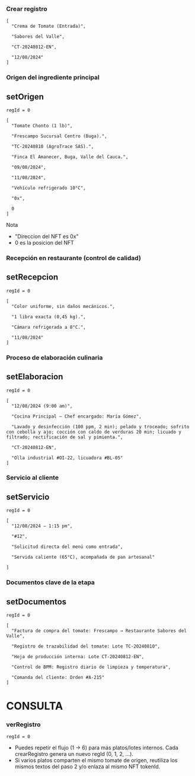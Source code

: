 ### Crear registro
```
[
  "Crema de Tomate (Entrada)",

  "Sabores del Valle",

  "CT-20240812-EN",

  "12/08/2024"
]
```

### Origen del ingrediente principal
## setOrigen
``regId = 0``

```
[
  "Tomate Chonto (1 lb)",
  
  "Frescampo Sucursal Centro (Buga).",
  
  "TC-20240810 (AgroTrace SAS).",
  
  "Finca El Amanecer, Buga, Valle del Cauca.",
  
  "09/08/2024",
  
  "11/08/2024",
  
  "Vehículo refrigerado 10°C",
  
  "0x",  
  
  0                           
]
```
Nota 
- "Direccion del NFT es 0x"
- 0 es la posicion del NFT

### Recepción en restaurante (control de calidad)
## setRecepcion
``regId = 0``

```
[
  "Color uniforme, sin daños mecánicos.",

  "1 libra exacta (0,45 kg).",

  "Cámara refrigerada a 8°C.",

  "11/08/2024"
]
```
### Proceso de elaboración culinaria
## setElaboracion
``regId = 0``
```
[
  "12/08/2024 (9:00 am)",

  "Cocina Principal – Chef encargado: María Gómez",

  "Lavado y desinfección (100 ppm, 2 min); pelado y troceado; sofrito con cebolla y ajo; cocción con caldo de verduras 20 min; licuado y filtrado; rectificación de sal y pimienta.",

  "CT-20240812-EN",

  "Olla industrial #OI-22, licuadora #BL-05"
]
```

### Servicio al cliente
## setServicio
``regId = 0``

```
[
  "12/08/2024 – 1:15 pm",

  "#12",

  "Solicitud directa del menú como entrada",

  "Servida caliente (65°C), acompañada de pan artesanal"

]
```

### Documentos clave de la etapa
## setDocumentos
``regId = 0``

```
[
  "Factura de compra del tomate: Frescampo → Restaurante Sabores del Valle",

  "Registro de trazabilidad del tomate: Lote TC-20240810",

  "Hoja de producción interna: Lote CT-20240812-EN",

  "Control de BPM: Registro diario de limpieza y temperatura",

  "Comanda del cliente: Orden #A-215"
]
```

# CONSULTA
### verRegistro
``regId = 0``

- Puedes repetir el flujo (1 → 6) para más platos/lotes internos. Cada crearRegistro genera un nuevo regId (0, 1, 2, …).
- Si varios platos comparten el mismo tomate de origen, reutiliza los mismos textos del paso 2 y/o enlaza al mismo NFT tokenId.
